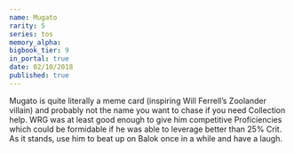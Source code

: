 ```yaml
---
name: Mugato
rarity: 5
series: tos
memory_alpha:
bigbook_tier: 9
in_portal: true
date: 02/10/2018
published: true
---
```


Mugato is quite literally a meme card (inspiring Will Ferrell’s Zoolander villain) and probably not the name you want to chase if you need Collection help. WRG was at least good enough to give him competitive Proficiencies which could be formidable if he was able to leverage better than 25% Crit. As it stands, use him to beat up on Balok once in a while and have a laugh.
